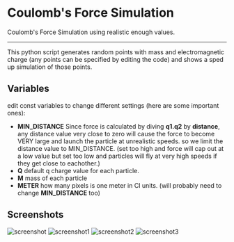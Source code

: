 # Coulomb's Force Simulation
Coulomb's Force Simulation using realistic enough values.
___
This python script generates random points with mass and electromagnetic charge (any points can be specified by editing the code) and shows a sped up simulation of those points.

## Variables
edit const variables to change different settings (here are some important ones):
- ****MIN_DISTANCE**** Since force is calculated by diving **q1.q2** by **distance**, any distance value very close to zero will cause the force to become VERY large and launch the particle at unrealistic speeds. so we limit the distance value to MIN_DISTANCE. (set too high and force will cap out at a low value but set too low and particles will fly at very high speeds if they get close to eachother.)
- ****Q**** default q charge value for each particle.
- ****M**** mass of each particle
- ****METER**** how many pixels is one meter in CI units. (will probably need to change ****MIN_DISTANCE**** too)

## Screenshots
![screenshot](https://github.com/0xIrakli/Coulombs-Force-Simulation/blob/master/screenshots/screenshot.jpg)
![screenshot1](https://github.com/0xIrakli/Coulombs-Force-Simulation/blob/master/screenshots/screenshot1.jpg)
![screenshot2](https://github.com/0xIrakli/Coulombs-Force-Simulation/blob/master/screenshots/screenshot2.jpg)
![screenshot3](https://github.com/0xIrakli/Coulombs-Force-Simulation/blob/master/screenshots/screenshot3.jpg)
